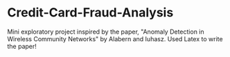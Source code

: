 # Credit-Card-Fraud-Analysis
Mini exploratory project inspired by the paper, "Anomaly Detection in Wireless Community Networks" by Alabern and Iuhasz. Used Latex to write the paper!
